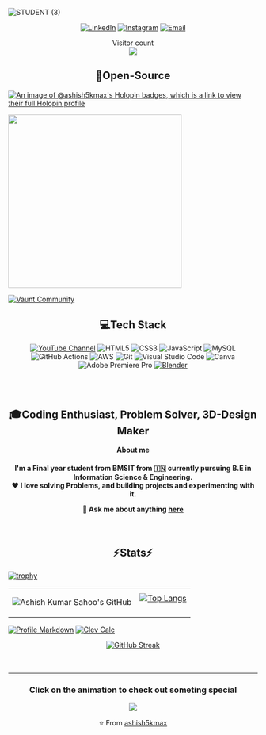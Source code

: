 

![STUDENT (3)](https://github.com/user-attachments/assets/a89e2248-b05c-41ed-a526-76db968112ee)

<p align="center">
<a href="https://www.linkedin.com/in/ashish-kumar-sahoo-260643229/" target="_blank" rel="noopener noreferrer"><img alt="LinkedIn" src="https://img.shields.io/badge/LinkedIn-Ashish%20Kumar%20Sahoo-blue?style=flat-square&logo=linkedin"></a>
<a href="https://www.instagram.com/ashish_4k_mx/" target="_blank" rel="noopener noreferrer"><img alt="Instagram" src="https://img.shields.io/badge/Instagram-ashish_kr_4k_-blue?style=flat-square&logo=instagram"></a>
<a href="mailto:ashish10112093@gmail.com" target="_blank" rel="noopener noreferrer"><img alt="Email" src="https://img.shields.io/badge/Email-ashish10112093@gmail.com-blue?style=flat-square&logo=gmail"></a>
</p>

<p align="center"> 
  Visitor count<br>
  <img src="https://profile-counter.glitch.me/darksparks474/count.svg" />
</p>

<h2 align="center"> 
  🌈Open-Source<br>
</h2>

[![An image of @ashish5kmax's Holopin badges, which is a link to view their full Holopin profile](https://holopin.me/ashish5kmax)](https://holopin.io/@ashish5kmax)

<p>
  <a href="https://community.vaunt.dev/board/ashish5kmax/achievements">
    <img decoding="async" loading="lazy" src="https://api.vaunt.dev/v1/github/entities/ashish5kmax/achievements?format=svg&limit=8&raw=true" width="350" />

[![Vaunt Community](https://api.vaunt.dev/v1/github/entities/ashish5kmax/badges/community)](https://community.vaunt.dev/board/ashish5kmax)

  </a>
</p>

<div align="center">
<h2>💻Tech Stack</h2>

[![YouTube Channel](https://img.shields.io/badge/FEEL_FREE_TO_WATCH_MY_YT_CHANNEL-FF0000?style=for-the-badge&logo=youtube&logoColor=white)](https://www.youtube.com/@ashish4k07)
![HTML5](https://img.shields.io/badge/html5-%23E34F26.svg?&style=for-the-badge&logo=html5&logoColor=white)
![CSS3](https://img.shields.io/badge/css3-%231572B6.svg?&style=for-the-badge&logo=css3&logoColor=white)
![JavaScript](https://img.shields.io/badge/javascript-%23323330.svg?&style=for-the-badge&logo=javascript&logoColor=%23F7DF1E)
![MySQL](https://img.shields.io/badge/mysql-%2300f.svg?style=for-the-badge&logo=mysql&logoColor=white)
![GitHub Actions](https://img.shields.io/badge/github%20actions-%232671E5.svg?style=for-the-badge&logo=githubactions&logoColor=white)
![AWS](https://img.shields.io/badge/Amazon_AWS-%23232F3E.svg?style=for-the-badge&logo=amazon-aws&logoColor=%23FF9900)
![Git](https://img.shields.io/badge/git-%23F05033.svg?style=for-the-badge&logo=git&logoColor=white)
![Visual Studio Code](https://img.shields.io/badge/Visual_Studio_Code-0078d7.svg?style=for-the-badge&logo=visual-studio-code&logoColor=white)
![Canva](https://img.shields.io/badge/Canva-00C4CC?style=for-the-badge&logo=canva&logoColor=white)
![Adobe Premiere Pro](https://img.shields.io/badge/Adobe%20Premiere%20Pro-9999FF?style=for-the-badge&logo=adobe%20premiere%20pro&logoColor=white)
[![Blender](https://img.shields.io/badge/Blender-F5792A?style=for-the-badge&logo=blender&logoColor=white)](https://www.blender.org/)

<br/>
<br/>
  <h2>🎓Coding Enthusiast, Problem Solver, 3D-Design Maker</h2>
  <p><strong>About me</strong></p>
  
  <h4>
    I'm a Final year student from BMSIT from 🇮🇳 currently pursuing B.E in Information Science & Engineering.
<div align="center">
   ❤️ I love solving Problems, and building projects and experimenting with it.
   
   💬 Ask me about anything [**here**](mailto:ashish10112093@gmail.com)
</div>
  </h4>
  <br/>
  <h2>⚡Stats⚡</h2>
</div>


[![trophy](https://github-profile-trophy.vercel.app/?username=ashish5kmax&theme=dracula&no-bg=true)](https://github.com/ryo-ma/github-profile-trophy)
<table>
  <tr>
    <td>

![Ashish Kumar Sahoo's GitHub](https://github-readme-stats.vercel.app/api?username=ashish5kmax&show=reviews,discussions_started,discussions_answered,prs_merged,prs_merged_percentage&theme=radical)
    </td>
    <td>[![Top Langs](https://github-readme-stats.vercel.app/api/top-langs/?username=ashish5kmax&theme=radical&layout=pie)](https://github.com/ashish5kmax/github-readme-stats)


    
  </tr>
</table>


[![Profile Markdown](https://github-readme-stats.vercel.app/api/pin/?username=ashish5kmax&repo=ashish5kmax&theme=dark)](https://github.com/ashish5kmax/ashish5kmax)
[![Clev Calc](https://github-readme-stats.vercel.app/api/pin/?username=ashish5kmax&repo=Clev-Calc&theme=dark)](https://github.com/ashish5kmax/Clev-Calc)
<div align="center">
    <a href="https://git.io/streak-stats">
        <img src="https://streak-stats.demolab.com/?user=ashish5kmax&theme=highcontrast" alt="GitHub Streak" />
    </a>
</div>
<br/>
<br/>
<hr/>

<div align="center">
<div>
<div align="center">
  <h3> Click on the animation to check out someting special</h3>
  <a href="https://ashish5kmax.github.io/Snake-Game/" target="_blank">
    <img src="https://raw.githubusercontent.com/ashish5kmax/piyush97/master/charts/github-snake-dark.svg" />
  </a>
</div>

⭐️ From [ashish5kmax](https://github.com/ashish5kmax)

